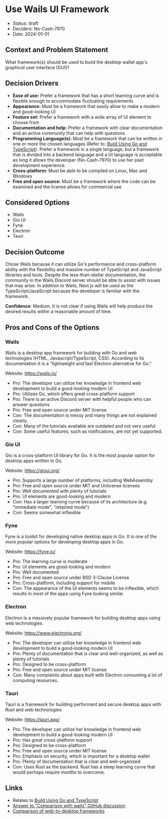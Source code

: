 # Use Wails UI Framework

- Status: draft
- Deciders: No-Cash-7970
- Date: 2024-01-01

## Context and Problem Statement

What framework(s) should be used to build the desktop wallet app's graphical user interface (GUI)?

## Decision Drivers

- **Ease of use:** Prefer a framework that has a short learning curve and is flexible enough to accommodate fluctuating requirements
- **Appearance:** Must be a framework that easily allow to make a modern and good-looking UI
- **Feature set:** Prefer a framework with a wide array of UI element to choose from
- **Documentation and help:** Prefer a framework with clear documentation and an active community that can help with questions
- **Programming Language(s):** Must be a framework that can be written in one or more the chosen languages (Refer to: [Build Using Go and TypeScript](20240101-build-using-go-and-typescript.md)). Prefer a framework in a single language, but a framework that is divided into a backend language and a UI language is acceptable as long it allows the developer (No-Cash-7970) to use her past development experience.
- **Cross-platform:** Must be able to be compiled on Linux, Mac and Windows
- **Free and open source:** Must be a framework where the code can be examined and the license allows for commercial use

## Considered Options

- Wails
- Gio UI
- Fyne
- Electron
- Tauri

## Decision Outcome

Chose Wails because it can utilize Go's performance and cross-platform ability with the flexibility and massive number of TypeScript and JavaScript libraries and tools. Despite the less-than-stellar documentation, the community in the Wails Discord server should be able to assist with issues that may arise. In addition to Wails, Next.js will be used as the TypeScript/JavaScript because the developer is familiar with the framework.

**Confidence**: Medium. It is not clear if using Wails will help produce the desired results within a reasonable amount of time.

## Pros and Cons of the Options

### Wails

Wails is a desktop app framework for building with Go and web technologies (HTML, Javascript/TypeScript, CSS). According to its documentation it is a "lightweight and fast Electron alternative for Go."

Website: <https://wails.io/>

- Pro: The developer can utilize her knowledge in frontend web development to build a good-looking modern UI
- Pro: Utilizes Go, which offers great cross-platform support
- Pro: There is an active Discord server with helpful people who can answer questions
- Pro: Free and open source under MIT license
- Con: The documentation is messy and many things are not explained clearly.
- Con: Many of the tutorials available are outdated and not very useful
- Con: Some useful features, such as notifications, are not yet supported.

### Gio UI

Gio is a cross-platform UI library for Go. It is the most popular option for desktop apps written in Go.

Website: <https://gioui.org/>

- Pro: Supports a large number of platforms, including WebAssembly
- Pro: Free and open source under MIT and Unlicense licenses
- Pro: Well documented with plenty of tutorials
- Pro: UI elements are good-looking and modern
- Con: Has a larger learning curve because of its architecture (e.g. "immediate mode", “retained mode”)
- Con: Seems somewhat inflexible

### Fyne

Fyne is a toolkit for developing native desktop apps in Go. It is one of the more popular options for developing desktop apps in Go.

Website: <https://fyne.io/>

- Pro: The learning curve is moderate
- Pro: UI elements are good-looking and modern
- Pro: Well documented
- Pro: Free and open source under BSD 3-Clause License
- Pro: Cross-platform, including support for mobile
- Con: The appearance of the UI elements seems to be inflexible, which results in most of the apps using Fyne looking similar

### Electron

Electron is a massively popular framework for building desktop apps using web technologies.

Website: <https://www.electronjs.org/>

- Pro: The developer can utilize her knowledge in frontend web development to build a good-looking modern UI
- Pro: Plenty of documentation that is clear and well-organized, as well as plenty of tutorials
- Pro: Designed to be cross-platform
- Pro: Free and open source under MIT license
- Con: Many complaints about apps built with Electron consuming a lot of computing resources.

### Tauri

Tauri is a framework for building performant and secure desktop apps with Rust and web technologies

Website: <https://tauri.app/>

- Pro: The developer can utilize her knowledge in frontend web development to build a good-looking modern UI
- Pro: Has great cross-platform support
- Pro: Designed to be cross-platform
- Pro: Free and open source under MIT license
- Pro: Emphasis on security, which is important for a desktop wallet
- Pro: Plenty of documentation that is clear and well-organized
- Con: Uses Rust as the backend. Rust has a steep learning curve that would perhaps require months to overcome.

## Links

- Relates to [Build Using Go and TypeScript](20240101-build-using-go-and-typescript.md)
- [Answer to "Comparison with wails" GitHub discussion](https://github.com/tauri-apps/tauri/discussions/3521#discussioncomment-3472966)
- [Comparison of web-to-desktop frameworks](https://github.com/Elanis/web-to-desktop-framework-comparison)
